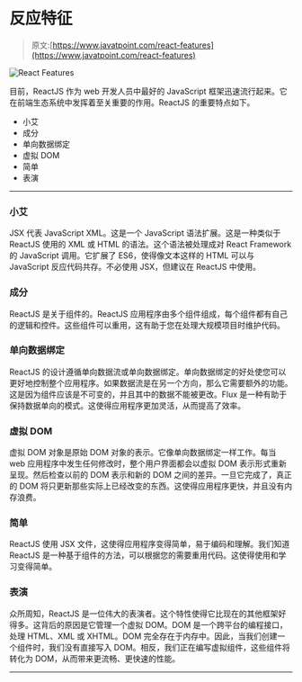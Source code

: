 # 反应特征

> 原文:[https://www.javatpoint.com/react-features](https://www.javatpoint.com/react-features)

![React Features](../Images/fe87196d7cefdf2cf0a4dcf76cb2c549.png)

目前，ReactJS 作为 web 开发人员中最好的 JavaScript 框架迅速流行起来。它在前端生态系统中发挥着至关重要的作用。ReactJS 的重要特点如下。

*   小艾
*   成分
*   单向数据绑定
*   虚拟 DOM
*   简单
*   表演

* * *

### 小艾

JSX 代表 JavaScript XML。这是一个 JavaScript 语法扩展。这是一种类似于 ReactJS 使用的 XML 或 HTML 的语法。这个语法被处理成对 React Framework 的 JavaScript 调用。它扩展了 ES6，使得像文本这样的 HTML 可以与 JavaScript 反应代码共存。不必使用 JSX，但建议在 ReactJS 中使用。

### 成分

ReactJS 是关于组件的。ReactJS 应用程序由多个组件组成，每个组件都有自己的逻辑和控件。这些组件可以重用，这有助于您在处理大规模项目时维护代码。

### 单向数据绑定

ReactJS 的设计遵循单向数据流或单向数据绑定。单向数据绑定的好处使您可以更好地控制整个应用程序。如果数据流是在另一个方向，那么它需要额外的功能。这是因为组件应该是不可变的，并且其中的数据不能被更改。Flux 是一种有助于保持数据单向的模式。这使得应用程序更加灵活，从而提高了效率。

### 虚拟 DOM

虚拟 DOM 对象是原始 DOM 对象的表示。它像单向数据绑定一样工作。每当 web 应用程序中发生任何修改时，整个用户界面都会以虚拟 DOM 表示形式重新呈现。然后检查以前的 DOM 表示和新的 DOM 之间的差异。一旦它完成了，真正的 DOM 将只更新那些实际上已经改变的东西。这使得应用程序更快，并且没有内存浪费。

### 简单

ReactJS 使用 JSX 文件，这使得应用程序变得简单，易于编码和理解。我们知道 ReactJS 是一种基于组件的方法，可以根据您的需要重用代码。这使得使用和学习变得简单。

### 表演

众所周知，ReactJS 是一位伟大的表演者。这个特性使得它比现在的其他框架好得多。这背后的原因是它管理一个虚拟 DOM。DOM 是一个跨平台的编程接口，处理 HTML、XML 或 XHTML。DOM 完全存在于内存中。因此，当我们创建一个组件时，我们没有直接写入 DOM。相反，我们正在编写虚拟组件，这些组件将转化为 DOM，从而带来更流畅、更快速的性能。

* * *